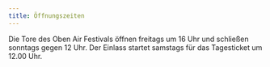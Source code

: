 ```yaml
---
title: Öffnungszeiten
---
```

Die Tore des Oben Air Festivals öffnen freitags um 16 Uhr und schließen sonntags gegen 12 Uhr. Der Einlass startet samstags für das Tagesticket um 12.00 Uhr.